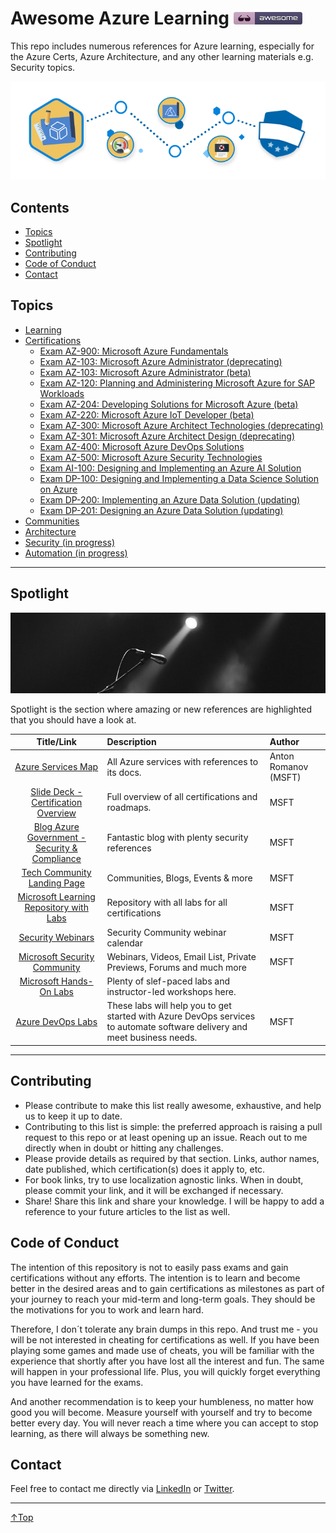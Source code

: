 # Awesome Azure Learning [![Awesome](./img/awesome.png)](https://github.com/sindresorhus/awesome)
This repo includes numerous references for Azure learning, especially for the Azure Certs, Azure Architecture, and any other learning materials e.g. Security topics.

![Learn](/img/learn.png)

## Contents
- [Topics](#topics)
- [Spotlight](#spotlight)
- [Contributing](#contributing)
- [Code of Conduct](#code-of-conduct)
- [Contact](#contact)

## Topics
- [Learning](./topics/learning.md)
- [Certifications](./topics/certifications/certifications.md)
  - [Exam AZ-900: Microsoft Azure Fundamentals](./topics/certifications/az-900.md)
  - [Exam AZ-103: Microsoft Azure Administrator (deprecating)](./topics/certifications/az-103.md)
  - [Exam AZ-103: Microsoft Azure Administrator (beta)](./topics/certifications/az-103.md)
  - [Exam AZ-120: Planning and Administering Microsoft Azure for SAP Workloads](./topics/certifications/az-120.md)
  - [Exam AZ-204: Developing Solutions for Microsoft Azure (beta)](./topics/certifications/az-204.md)
  - [Exam AZ-220: Microsoft Azure IoT Developer (beta)](./topics/certifications/az-220.md)
  - [Exam AZ-300: Microsoft Azure Architect Technologies (deprecating)](./topics/certifications/az-300.md)
  - [Exam AZ-301: Microsoft Azure Architect Design (deprecating)](./topics/certifications/az-301.md)
  - [Exam AZ-400: Microsoft Azure DevOps Solutions](./topics/certifications/az-400.md)
  - [Exam AZ-500: Microsoft Azure Security Technologies](./topics/certifications/az-500.md)
  - [Exam AI-100: Designing and Implementing an Azure AI Solution](./topics/certifications/ai-100.md)
  - [Exam DP-100: Designing and Implementing a Data Science Solution on Azure](./topics/certifications/dp-100.md)
  - [Exam DP-200: Implementing an Azure Data Solution (updating)](./topics/certifications/dp-200.md)
  - [Exam DP-201: Designing an Azure Data Solution (updating)](./topics/certifications/dp-201.md)
- [Communities](./topics/communities.md)
- [Architecture](./topics/architecture.md)
- [Security (in progress)](./topics/security.md)
- [Automation (in progress)](./topics/automation.md)

______

## Spotlight

![Learn](/img/spotlight.png)

Spotlight is the section where amazing or new references are highlighted that you should have a look at.

|                                               Title/Link                                                | Description                                                                                                               | Author               |
| :-----------------------------------------------------------------------------------------------------: | :------------------------------------------------------------------------------------------------------------------------ | :------------------- |
|                        [Azure Services Map](https://aka.ms/azure-services-map/)                         | All Azure services with references to its docs.                                                                           | Anton Romanov (MSFT) |
| [Slide Deck - Certification Overview](https://query.prod.cms.rt.microsoft.com/cms/api/am/binary/RWtQJJ) | Full overview of all certifications and roadmaps.                                                                         | MSFT                 |
|        [Blog Azure Government - Security & Compliance](https://devblogs.microsoft.com/azuregov/)        | Fantastic blog with plenty security references                                                                            | MSFT                 |
|                   [Tech Community Landing Page](https://techcommunity.microsoft.com/)                   | Communities, Blogs, Events & more                                                                                         | MSFT                 |
|             [Microsoft Learning Repository with Labs](https://github.com/MicrosoftLearning)             | Repository with all labs for all certifications                                                                           | MSFT                 |
|                          [Security Webinars](https://aka.ms/SecurityWebinars)                           | Security Community webinar calendar                                                                                       | MSFT                 |
|                    [Microsoft Security Community](https://aka.ms/SecurityCommunity)                     | Webinars, Videos, Email List, Private Previews, Forums and much more                                                      | MSFT                 |
|                    [Microsoft Hands-On Labs](https://www.microsoft.com/handsonlabs/)                    | Plenty of slef-paced labs and instructor-led workshops here.                                                              |
|                          [Azure DevOps Labs](https://www.azuredevopslabs.com/)                          | These labs will help you to get started with Azure DevOps services to automate software delivery and meet business needs. | MSFT                 |

______

## Contributing
- Please contribute to make this list really awesome, exhaustive, and help us to keep it up to date.
- Contributing to this list is simple: the preferred approach is raising a pull request to this repo or at least opening up an issue. Reach out to me directly when in doubt or hitting any challenges.
- Please provide details as required by that section.  Links, author names, date published, which certification(s) does it apply to, etc.
- For book links, try to use localization agnostic links. When in doubt, please commit your link, and it will be exchanged if necessary.
- Share! Share this link and share your knowledge. I will be happy to add a reference to your future articles to the list as well.

## Code of Conduct
The intention of this repository is not to easily pass exams and gain certifications without any efforts. The intention is to learn and become better in the desired areas and to gain certifications as milestones as part of your journey to reach your mid-term and long-term goals. They should be the motivations for you to work and learn hard.

Therefore, I don´t tolerate any brain dumps in this repo. And trust me - you will be not interested in cheating for certifications as well. If you have been playing some games and made use of cheats, you will be familiar with the experience that shortly after you have lost all the interest and fun. The same will happen in your professional life. Plus, you will quickly forget everything you have learned for the exams.

And another recommendation is to keep your humbleness, no matter how good you will become. Measure yourself with yourself and try to become better every day. You will never reach a time where you can accept to stop learning, as there will always be something new.

## Contact
Feel free to contact me directly via [LinkedIn](https://www.linkedin.com/in/daviddasneves/) or [Twitter](https://twitter.com/david_das_neves).

___
 <a href="#top" title="Back to the top.">↑Top</a>